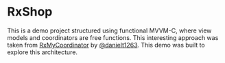 # RxShop

This is a demo project structured using functional MVVM-C, where view models and coordinators are free functions. This interesting approach was taken from [RxMyCoordinator][1] by [@danielt1263][2]. This demo was built to explore this architecture.

[1]: https://github.com/danielt1263/RxMyCoordinator
[2]: https://github.com/danielt1263
